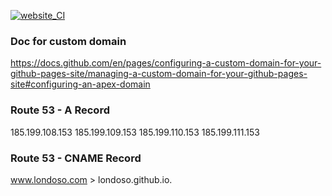 [![website_CI](https://github.com/londoso/londoso.com/actions/workflows/website.yml/badge.svg?branch=main)](https://github.com/londoso/londoso.com/actions/workflows/website.yml)

### Doc for custom domain

https://docs.github.com/en/pages/configuring-a-custom-domain-for-your-github-pages-site/managing-a-custom-domain-for-your-github-pages-site#configuring-an-apex-domain


### Route 53 - A Record

185.199.108.153
185.199.109.153
185.199.110.153
185.199.111.153

### Route 53 - CNAME Record

www.londoso.com > londoso.github.io.